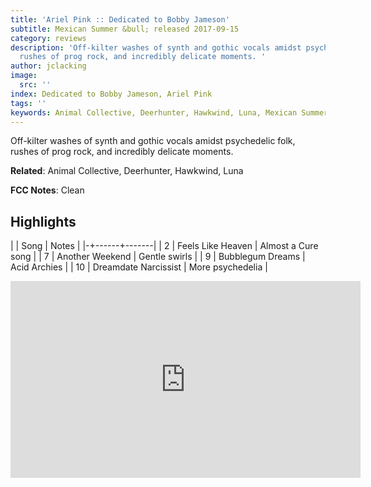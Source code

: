 ```yaml
---
title: 'Ariel Pink :: Dedicated to Bobby Jameson'
subtitle: Mexican Summer &bull; released 2017-09-15
category: reviews
description: 'Off-kilter washes of synth and gothic vocals amidst psychedelic folk,
  rushes of prog rock, and incredibly delicate moments. '
author: jclacking
image:
  src: ''
index: Dedicated to Bobby Jameson, Ariel Pink
tags: ''
keywords: Animal Collective, Deerhunter, Hawkwind, Luna, Mexican Summer
---
```

Off-kilter washes of synth and gothic vocals amidst psychedelic folk, rushes of prog rock, and incredibly delicate moments. <!--more-->

**Related**: Animal Collective, Deerhunter, Hawkwind, Luna

**FCC Notes**: Clean

## Highlights

| | Song | Notes |
|-+------+-------|
| 2 | Feels Like Heaven | Almost a Cure song |
| 7 | Another Weekend | Gentle swirls |
| 9 | Bubblegum Dreams | Acid Archies |
| 10 | Dreamdate Narcissist | More psychedelia |

<div class="tlo-detail-video"><iframe width="560" height="315" src="https://www.youtube.com/embed/nwe76N7J0EI" frameborder="0" allow="autoplay; encrypted-media" allowfullscreen></iframe></div>

